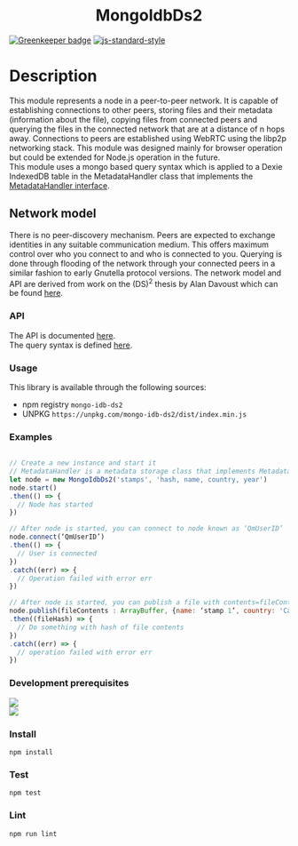 <h1 align="center">MongoIdbDs2</h1>

[![Greenkeeper badge](https://badges.greenkeeper.io/michaelfakhri/mongo-idb-ds2.svg)](https://greenkeeper.io/)
[![js-standard-style](https://img.shields.io/badge/code%20style-standard-yellow.svg?style=flat-square)](https://github.com/feross/standard)
# Description
This module represents a node in a peer-to-peer network. It is capable of establishing connections to other peers, storing files and their metadata (information about the file), copying files from connected peers and querying the files in the connected network that are at a distance of n hops away.
Connections to peers are established using  WebRTC using the libp2p networking stack.
This module was designed mainly for browser operation but could be extended for Node.js operation in the future.
<br>
This module uses a mongo based query syntax which is applied to a Dexie IndexedDB table in the MetadataHandler class that implements the [MetadataHandler interface](https://github.com/michaelfakhri/metadata-handler-interface/blob/master/README.md).
## Network model
There is no peer-discovery mechanism. Peers are expected to exchange identities in any suitable communication medium. This offers maximum control over who you connect to and who is connected to you.
Querying is done through flooding of the network through your connected peers in a similar fashion to early Gnutella protocol versions.
The network model and API are derived from work on the (DS)<sup>2</sup> thesis by Alan Davoust which can be found [here](http://sce.carleton.ca/~adavoust/A_Davoust_PhD_Thesis_2015.pdf).
### API
The API is documented [here](API.md).
<br>
The query syntax is defined [here](https://github.com/YurySolovyov/dexie-mongoify/blob/master/docs/query-api.md).
### Usage
This library is available through the following sources:
* npm registry `mongo-idb-ds2`
* UNPKG `https://unpkg.com/mongo-idb-ds2/dist/index.min.js`
### Examples
```javascript

// Create a new instance and start it
// MetadataHandler is a metadata storage class that implements MetadataHandler interface.
let node = new MongoIdbDs2('stamps', 'hash, name, country, year')
node.start()
.then(() => {
  // Node has started
})

// After node is started, you can connect to node known as ‘QmUserID’
node.connect(‘QmUserID’)
.then(() => {
  // User is connected
})
.catch((err) => {
  // Operation failed with error err
})

// After node is started, you can publish a file with contents=fileContents of type ArrayBuffer and with metadata={fileMetadata: ‘this is some metadata’}. The ArrayBuffer is usually created using a FileReader invoking readAsArrayBuffer method on a File Object obtained from a HTML5 submitted form.
node.publish(fileContents : ArrayBuffer, {name: ‘stamp 1’, country: 'Canada', year: 2017})
.then((fileHash) => {
  // Do something with hash of file contents
})
.catch((err) => {
  // operation failed with error err
})

```
### Development prerequisites
![](https://img.shields.io/badge/npm-%3E%3D%203.0.0-red.svg?style=flat-square)
<br>
![](https://img.shields.io/badge/Node.js-%3E%3D%204.0.0-green.svg?style=flat-square)
### Install
`npm install`
### Test
`npm test`
### Lint
`npm run lint`
